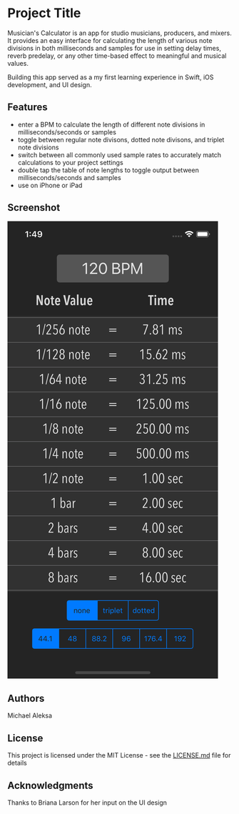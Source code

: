 # Project Title

Musician's Calculator is an app for studio musicians, producers, and mixers. It provides an easy interface for calculating the length of various note divisions in both milliseconds and samples for use in setting delay times, reverb predelay, or any other time-based effect to meaningful and musical values.

Building this app served as a my first learning experience in Swift, iOS development, and UI design.

## Features

* enter a BPM to calculate the length of different note divisions in milliseconds/seconds or samples
* toggle between regular note divisons, dotted note divisons, and triplet note divisions
* switch between all commonly used sample rates to accurately match calculations to your project settings
* double tap the table of note lengths to toggle output between milliseconds/seconds and samples
* use on iPhone or iPad

## Screenshot

![Screenshot](Screenshots/iPhone_X_MC_preview.png)

## Authors

Michael Aleksa

## License

This project is licensed under the MIT License - see the [LICENSE.md](LICENSE.md) file for details

## Acknowledgments

Thanks to Briana Larson for her input on the UI design

